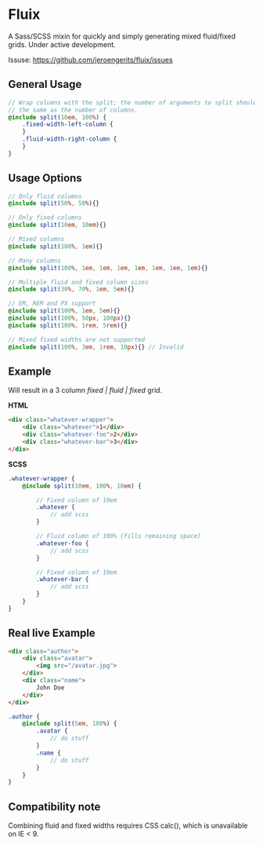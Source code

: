 # Fluix

A Sass/SCSS mixin for quickly and simply generating mixed fluid/fixed grids. Under active development.

Issuse: https://github.com/jeroengerits/fluix/issues

## General Usage
```scss
// Wrap columns with the split; the number of arguments to split should be
// the same as the number of columns.
@include split(10em, 100%) {
	.fixed-width-left-column {
	}
	.fluid-width-right-column {
	}
}
```

## Usage Options
```scss
// Only fluid columns
@include split(50%, 50%){}

// Only fixed columns
@include split(10em, 10em){}

// Mixed columns
@include split(100%, 1em){}

// Many columns
@include split(100%, 1em, 1em, 1em, 1em, 1em, 1em, 1em){}

// Multiple fluid and fixed column sizes
@include split(30%, 70%, 1em, 5em){}

// EM, REM and PX support
@include split(100%, 1em, 5em){}
@include split(100%, 50px, 100px){}
@include split(100%, 1rem, 5rem){}

// Mixed fixed widths are not supported
@include split(100%, 3em, 1rem, 10px){} // Invalid

```

## Example

Will result in a 3 column _fixed | fluid | fixed_ grid.

**HTML**

```html
<div class="whatever-wrapper">
    <div class="whatever">1</div>
    <div class="whatever-foo">2</div>
    <div class="whatever-bar">3</div>
</div>
```

**SCSS**

```scss
.whatever-wrapper {
	@include split(10em, 100%, 10em) {

		// Fixed column of 10em
		.whatever {
			// add scss
		}

		// Fluid column of 100% (fills remaining space)
		.whatever-foo {
			// add scss
		}

		// Fixed column of 10em
		.whatever-bar {
			// add scss
		}
	}	
}
```

## Real live Example

```html
<div class="author">
	<div class="avatar">
		<img src="/avatar.jpg">
	</div>
	<div class="name">
		John Doe
	</div>
</div>
```

```scss
.author {
	@include split(5em, 100%) {
		.avatar {
			// do stuff
		}
		.name {
			// do stuff
		}
	}
}
```

## Compatibility note
Combining fluid and fixed widths requires CSS calc(), which is unavailable on IE < 9.